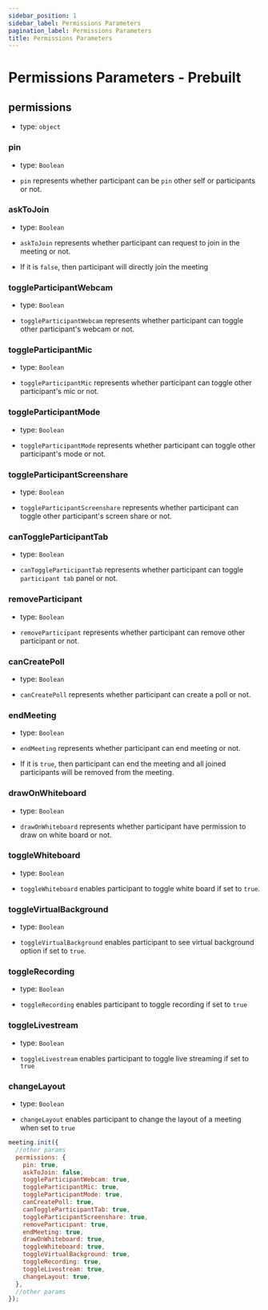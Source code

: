 ```yaml
---
sidebar_position: 1
sidebar_label: Permissions Parameters
pagination_label: Permissions Parameters
title: Permissions Parameters
---
```


# Permissions Parameters - Prebuilt

<div class="sdk-api-ref-only-h4">

## permissions

- type: `object`

### pin

- type: `Boolean`

- `pin` represents whether participant can be `pin` other self or participants or not.

### askToJoin

- type: `Boolean`

- `askToJoin` represents whether participant can request to join in the meeting or not.
- If it is `false`, then participant will directly join the meeting

### toggleParticipantWebcam

- type: `Boolean`

- `toggleParticipantWebcam` represents whether participant can toggle other participant's webcam or not.

### toggleParticipantMic

- type: `Boolean`

- `toggleParticipantMic` represents whether participant can toggle other participant's mic or not.

### toggleParticipantMode

- type: `Boolean`

- `toggleParticipantMode` represents whether participant can toggle other participant's mode or not.

### toggleParticipantScreenshare

- type: `Boolean`

- `toggleParticipantScreenshare` represents whether participant can toggle other participant's screen share or not.

### canToggleParticipantTab

- type: `Boolean`

- `canToggleParticipantTab` represents whether participant can toggle `participant tab` panel or not.

### removeParticipant

- type: `Boolean`

- `removeParticipant` represents whether participant can remove other participant or not.

### canCreatePoll

- type: `Boolean`

- `canCreatePoll` represents whether participant can create a poll or not.

### endMeeting

- type: `Boolean`

- `endMeeting` represents whether participant can end meeting or not.
- If it is `true`, then participant can end the meeting and all joined participants will be removed from the meeting.

### drawOnWhiteboard

- type: `Boolean`

- `drawOnWhiteboard` represents whether participant have permission to draw on white board or not.

### toggleWhiteboard

- type: `Boolean`

- `toggleWhiteboard` enables participant to toggle white board if set to `true`.

### toggleVirtualBackground

- type: `Boolean`

- `toggleVirtualBackground` enables participant to see virtual background option if set to `true`.

### toggleRecording

- type: `Boolean`

- `toggleRecording` enables participant to toggle recording if set to `true`

### toggleLivestream

- type: `Boolean`

- `toggleLivestream` enables participant to toggle live streaming if set to `true`

### changeLayout

- type: `Boolean`

- `changeLayout` enables participant to change the layout of a meeting when set to `true`

```js
meeting.init({
  //other params
  permissions: {
    pin: true,
    askToJoin: false,
    toggleParticipantWebcam: true,
    toggleParticipantMic: true,
    toggleParticipantMode: true,
    canCreatePoll: true,
    canToggleParticipantTab: true,
    toggleParticipantScreenshare: true,
    removeParticipant: true,
    endMeeting: true,
    drawOnWhiteboard: true,
    toggleWhiteboard: true,
    toggleVirtualBackground: true,
    toggleRecording: true,
    toggleLivestream: true,
    changeLayout: true,
  },
  //other params
});
```

</div>
